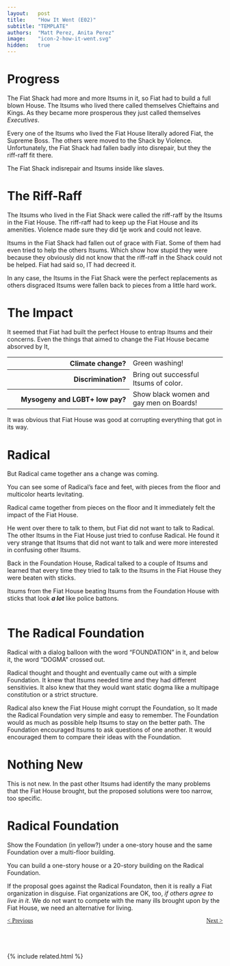 ```yaml
---
layout:   post
title:    "How It Went (E02)"
subtitle: "TEMPLATE"
authors:  "Matt Perez, Anita Perez"
image:    "icon-2-how-it-went.svg"
hidden:   true
---
```


<div style='display:none; '>
 <p>How their story continues&hellip;</p>
</div>

<h1>Progress</h1>
 <p>The Fiat Shack had more and more Itsums in it, so Fiat had to build a full blown House. The Itsums who lived there called themselves Chieftains and Kings. As they became more prosperous they just called themselves <em>Executives</em>.</p>
 <p>Every one of the Itsums who lived the Fiat House literally adored Fiat, the Supreme Boss. The others were moved to the Shack by Violence. Unfortunately, the Fiat Shack had fallen badly into disrepair, but they the riff-raff fit there.</p>
  <div class="_illustration">The Fiat Shack indisrepair and Itsums inside like slaves.</div>

<h1>The Riff-Raff</h1>
 <p>The Itsums who lived in the Fiat Shack were called the riff-raff by the Itsums in the Fiat House. The riff-raff had to keep up the Fiat House and its amenities. Violence made sure they did tje work and could not leave.</p>
 <p>Itsums in the Fiat Shack had fallen out of grace with Fiat. Some of them had even tried to help the others Itsums. Which show how stupid they were  because they obviously did not know that the riff-raff in the Shack could not be helped. Fiat had said so, IT had decreed it.</p>
 <p>In any case, the Itsums in the Fiat Shack were the perfect replacements as others disgraced Itsums were fallen back to pieces from a little hard work.</p>

<h1>The Impact</h1>
 <p>It seemed that Fiat had built the perfect House to entrap Itsums and their concerns. Even the things that aimed to change the Fiat House became absorved by It,</p>
  <table>
   <tr>
    <th style="text-align:top; text-align:right; width:25ch; ">
     Climate change?
    </th>
    <td>
     Green washing!
    </td>
   </tr>
   <tr>
    <th style="text-align:top; text-align:right; width:25ch; ">
     Discrimination?
    </th>
    <td>
     Bring out successful Itsums of color.
    </td>
   </tr>
   <tr>
    <th style="text-align:top; text-align:right; width:25ch; ">
     Mysogeny and LGBT+ low pay?
    </th>
    <td>
     Show black women and gay men on Boards!
    </td>
   </tr>
  </table>
 <p>It was obvious that Fiat House was good at corrupting everything that got in its way.</p>

<h1>Radical</h1>
 <p>But Radical came together ans a change was coming.</p>
  <div class="_illustration">You can see some of Radical&rsquo;s face and feet, with pieces from the floor and multicolor hearts levitating.</div>
 <p>Radical came together from pieces on the floor and It immediately felt the impact of the Fiat House.</p>
 <p>He went over there to talk to them, but Fiat did not want to talk to Radical. The other Itsums in the Fiat House just tried to confuse Radical. He found it very strange that Itsums that did not want to talk and were more interested in confusing other Itsums.</p>
 <p>Back in the Foundation House, Radical talked to a couple of Itsums and learned that every time they tried to talk to the Itsums in the Fiat House they were beaten with sticks.</p>
  <div class="_illustration">Itsums from the Fiat House beating Itsums from the Foundation House with sticks that look <strong><em>a lot</em></strong> like police battons.</div>
  <br/>

<h1>The Radical Foundation</h1>
  <div class="_illustration">Radical with a dialog balloon with the word &ldquo;FOUNDATION&rdquo; in it, and below it, the word &ldquo;DOGMA&rdquo; crossed out.</div>
 <p>Radical thought and thought and eventually came out with a simple Foundation. It knew that Itsums needed time and they had different sensitivies. It also knew that they would want static dogma like a multipage constitution or a strict structure.</p>
 <p>Radical also knew the Fiat House might corrupt the Foundation, so It made the Radical Foundation very simple and easy to remember. The Foundation would as much as possible help Itsums to stay on the better path. The Foundation encouraged Itsums to ask questions of one another. It would encouraged them to compare their ideas with the Foundation.</p>

<h1>Nothing New</h1>
 <p>This is not new. In the past other Itsums had identify the many problems that the Fiat House brought, but the proposed solutions were too narrow, too specific.</p>

<h1>Radical Foundation</h1>
  <div class="_illustration">Show the Foundation (in yellow?) under a one-story house and the same Foundation over a multi-floor building.</div>
 <p>You can build a one-story house or a 20-story building on the Radical Foundation.</p>
 <p>If the proposal goes against the Radical Foundaton, then it is really a Fiat organization in disguise. Fiat organizations are OK, too, <em>if others agree to live in it</em>. We do not want to compete with the many ills brought upon by the Fiat House, we need an alternative for living.</p>
 
<div style="margin-bottom:1in; font-family: American Typewriter, serif; ">
 <span style="float:left; "> <a href="https://radicalcompanies.com/2024/09/01/e01-the-itsum-story"> &lt; Previous</a></span>
 <span style="float:right; "><a href="https://radicalcompanies.com/2024/09/03/e03-how-it-ended-up">Next &gt;</a>     </span>
</div>

{% include related.html %}